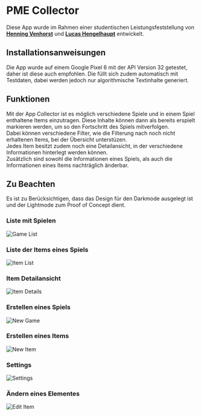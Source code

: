 # PME Collector

Diese App wurde im Rahmen einer studentischen Leistungsfeststellung von **[Henning Venhorst](https://github.com/HenningCV)** und **[Lucas Hengelhaupt](https://github.com/Diafreak)** entwickelt.

## Installationsanweisungen
Die App wurde auf einem Google Pixel 6 mit der API Version 32 getestet, daher ist diese auch empfohlen.
Die füllt sich zudem automatisch mit Testdaten, dabei werden jedoch nur algorithmische Textinhalte generiert.

## Funktionen
Mit der App Collector ist es möglich verschiedene Spiele und in einem Spiel enthaltene Items einzutragen. Diese Inhalte können dann als bereits erspielt markieren werden, um so den Fortschritt des Spiels mitverfolgen. <br>
Dabei können verschiedene Filter, wie die Filterung nach noch nicht erhaltenen Items, bei der Übersicht unterstüzen.<br>
Jedes Item besitzt zudem noch eine Detailansicht, in der verschiedene Informationen hinterlegt werden können. <br>
Zusätzlich sind sowohl die Informationen eines Spiels, als auch die Informationen eines Items nachträglich änderbar.

## Zu Beachten
Es ist zu Berücksichtigen, dass das Design für den Darkmode ausgelegt ist und der Lightmode zum Proof of Concept dient.

### Liste mit Spielen
![Game List](./docs/images/game_list.png)

### Liste der Items eines Spiels
![Item List](./docs/images/item_list.png)

### Item Detailansicht
![Item Details](./docs/images/item_details.png)

### Erstellen eines Spiels
![New Game](./docs/images/new_game_form.png)

### Erstellen eines Items
![New Item](./docs/images/new_item_form.png)

### Settings
![Settings](./docs/images/settings.png)

### Ändern eines Elementes
![Edit Item](./docs/images/edit_item.png)
